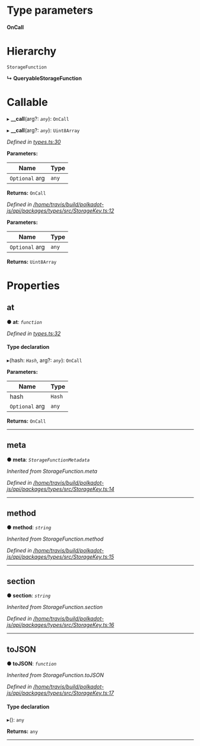 

# Type parameters
#### OnCall 
# Hierarchy

 `StorageFunction`

**↳ QueryableStorageFunction**

# Callable
▸ **__call**(arg?: *`any`*): `OnCall`

▸ **__call**(arg?: *`any`*): `Uint8Array`

*Defined in [types.ts:30](https://github.com/polkadot-js/api/blob/f548dd4/packages/api/src/types.ts#L30)*

**Parameters:**

| Name | Type |
| ------ | ------ |
| `Optional` arg | `any` |

**Returns:** `OnCall`

*Defined in [/home/travis/build/polkadot-js/api/packages/types/src/StorageKey.ts:12](https://github.com/polkadot-js/api/blob/f548dd4/packages/types/src/StorageKey.ts#L12)*

**Parameters:**

| Name | Type |
| ------ | ------ |
| `Optional` arg | `any` |

**Returns:** `Uint8Array`

# Properties

<a id="at"></a>

##  at

**● at**: *`function`*

*Defined in [types.ts:32](https://github.com/polkadot-js/api/blob/f548dd4/packages/api/src/types.ts#L32)*

#### Type declaration
▸(hash: *`Hash`*, arg?: *`any`*): `OnCall`

**Parameters:**

| Name | Type |
| ------ | ------ |
| hash | `Hash` |
| `Optional` arg | `any` |

**Returns:** `OnCall`

___
<a id="meta"></a>

##  meta

**● meta**: *`StorageFunctionMetadata`*

*Inherited from StorageFunction.meta*

*Defined in [/home/travis/build/polkadot-js/api/packages/types/src/StorageKey.ts:14](https://github.com/polkadot-js/api/blob/f548dd4/packages/types/src/StorageKey.ts#L14)*

___
<a id="method"></a>

##  method

**● method**: *`string`*

*Inherited from StorageFunction.method*

*Defined in [/home/travis/build/polkadot-js/api/packages/types/src/StorageKey.ts:15](https://github.com/polkadot-js/api/blob/f548dd4/packages/types/src/StorageKey.ts#L15)*

___
<a id="section"></a>

##  section

**● section**: *`string`*

*Inherited from StorageFunction.section*

*Defined in [/home/travis/build/polkadot-js/api/packages/types/src/StorageKey.ts:16](https://github.com/polkadot-js/api/blob/f548dd4/packages/types/src/StorageKey.ts#L16)*

___
<a id="tojson"></a>

##  toJSON

**● toJSON**: *`function`*

*Inherited from StorageFunction.toJSON*

*Defined in [/home/travis/build/polkadot-js/api/packages/types/src/StorageKey.ts:17](https://github.com/polkadot-js/api/blob/f548dd4/packages/types/src/StorageKey.ts#L17)*

#### Type declaration
▸(): `any`

**Returns:** `any`

___

